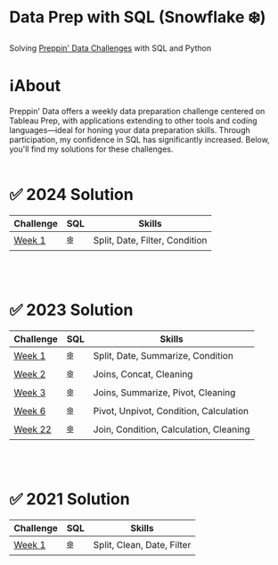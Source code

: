 # Data Prep with SQL (Snowflake ❄️)
Solving [Preppin' Data Challenges](https://preppindata.blogspot.com/) with SQL and Python

# ℹ️About

Preppin' Data offers a weekly data preparation challenge centered on Tableau Prep, with applications extending to other tools and coding languages—ideal for honing your data preparation skills.
Through participation, my confidence in SQL has significantly increased. Below, you'll find my solutions for these challenges.
<br>
<br>
# ✅ 2024 Solution

|Challenge|SQL|Skills|
|---------|---|------|
|[Week 1](https://preppindata.blogspot.com/2024/01/2024-week-1-prep-airs-flow-card.html)        | [❄️](https://github.com/shresnit/Data-Prep-in-SQL/blob/78f4af7e5e5a55e5fc070dfec459cde18005febd/2024/SQL/PD2024%20Week1/SQL%20Query_PD2024Week1%20Challenge.md)    |Split, Date, Filter, Condition    |

<br>
<br>

# ✅ 2023 Solution

|Challenge|SQL|Skills|
|---------|---|------|
|[Week 1](https://preppindata.blogspot.com/2023/01/2023-week-1-data-source-bank.html)        | [❄️](https://github.com/shresnit/Data-Prep-in-SQL/blob/78f4af7e5e5a55e5fc070dfec459cde18005febd/2023/SQL/PD2023%20Week1/SQL%20Solution%20PD2023Week1.md)  |Split, Date, Summarize, Condition    |
|[Week 2](https://preppindata.blogspot.com/2023/01/2023-week-2-international-bank-account.html)        | [❄️](https://github.com/shresnit/Data-Prep-in-SQL/blob/78f4af7e5e5a55e5fc070dfec459cde18005febd/2023/SQL/PD2023%20Week2/SQL%20Solution%20PD2023W2.md)  |Joins, Concat, Cleaning  |
|[Week 3](https://preppindata.blogspot.com/2023/01/2023-week-3-targets-for-dsb.html)        | [❄️](https://github.com/shresnit/Data-Prep-in-SQL/blob/78f4af7e5e5a55e5fc070dfec459cde18005febd/2023/SQL/PD2023%20Week3/SQL%20Solution%20PD2023Week3.md)  |Joins, Summarize, Pivot, Cleaning  |
|[Week 6](https://preppindata.blogspot.com/2023/02/2023-week-6-dsb-customer-ratings.html)        | [❄️](https://github.com/shresnit/Data-Prep-in-SQL/blob/78f4af7e5e5a55e5fc070dfec459cde18005febd/2023/SQL/PD2023%20Week6/SQL%20Solution%20for%20PD2023Week6.md)  |Pivot, Unpivot, Condition, Calculation  |
|[Week 22](https://preppindata.blogspot.com/2023/05/2023-week-22-student-attendance-vs-test.html)        | [❄️](https://github.com/shresnit/Data-Prep-in-SQL/blob/78f4af7e5e5a55e5fc070dfec459cde18005febd/2023/SQL/PD2023%20Week22/SQL%20Solution%20for%20PD2023Week22.md)  |Join, Condition, Calculation, Cleaning  |

<br>
<br>

# ✅ 2021 Solution

|Challenge|SQL|Skills|
|---------|---|------|
|[Week 1](https://preppindata.blogspot.com/2021/01/2021-week-1.html)        | [❄️](https://github.com/shresnit/Data-Prep-in-SQL/blob/78f4af7e5e5a55e5fc070dfec459cde18005febd/2021/SQL/PD2021%20Week1/SQL%20Queries%20Solution.md)  |Split, Clean, Date, Filter   |
